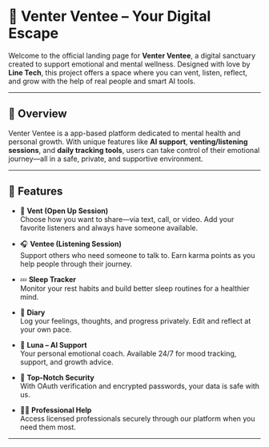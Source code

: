 # 🧠 Venter Ventee – Your Digital Escape

Welcome to the official landing page for **Venter Ventee**, a digital sanctuary created to support emotional and mental wellness. Designed with love by **Line Tech**, this project offers a space where you can vent, listen, reflect, and grow with the help of real people and smart AI tools.

---

## 🚀 Overview

Venter Ventee is a app-based platform dedicated to mental health and personal growth. With unique features like **AI support**, **venting/listening sessions**, and **daily tracking tools**, users can take control of their emotional journey—all in a safe, private, and supportive environment.

---

## 🌟 Features

- 💬 **Vent (Open Up Session)**  
  Choose how you want to share—via text, call, or video. Add your favorite listeners and always have someone available.

- 🎧 **Ventee (Listening Session)**  
  Support others who need someone to talk to. Earn karma points as you help people through their journey.

- 💤 **Sleep Tracker**  
  Monitor your rest habits and build better sleep routines for a healthier mind.

- 📔 **Diary**  
  Log your feelings, thoughts, and progress privately. Edit and reflect at your own pace.

- 🤖 **Luna – AI Support**  
  Your personal emotional coach. Available 24/7 for mood tracking, support, and growth advice.

- 🔐 **Top-Notch Security**  
  With OAuth verification and encrypted passwords, your data is safe with us.

- 🧑‍⚕️ **Professional Help**  
  Access licensed professionals securely through our platform when you need them most.

---

